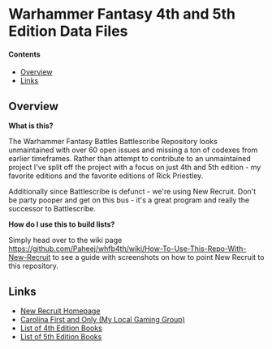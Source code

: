Warhammer Fantasy 4th and 5th Edition Data Files
=================

#### Contents ####

* [Overview][]
* [Links][]

## Overview ##
[Overview]: #overview

__What is this?__

The Warhammer Fantasy Battles Battlescribe Repository looks unmaintained with over 60 open issues and missing a ton of codexes from earlier timeframes.  Rather than attempt to contribute to an unmaintained project I've split off the project with a focus on just 4th and 5th edition - my favorite editions and the favorite editions of Rick Priestley.

Additionally since Battlescribe is defunct - we're using New Recruit.  Don't be party pooper and get on this bus - it's a great program and really the successor to Battlescribe.

__How do I use this to build lists?__

Simply head over to the wiki page https://github.com/Paheej/whfb4th/wiki/How-To-Use-This-Repo-With-New-Recruit to see a guide with screenshots on how to point New Recruit to this repository.

## Links ##
[Links]: #links

* [New Recruit Homepage][]
* [Carolina First and Only (My Local Gaming Group)][]
* [List of 4th Edition Books][]
* [List of 5th Edition Books][]


[New Recruit homepage]: https://www.newrecruit.eu
[Carolina First and Only (My Local Gaming Group)]: https://www.carolinafirstandonly.com
[List of 4th Edition Books]: https://whfb.lexicanum.com/wiki/Army_Books_4th_Edition
[List of 5th Edition Books]: https://whfb.lexicanum.com/wiki/Army_Books_5th_Edition
